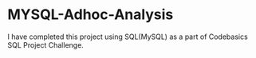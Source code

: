 # MYSQL-Adhoc-Analysis
I have  completed this project using SQL(MySQL) as a part of Codebasics SQL Project Challenge.
